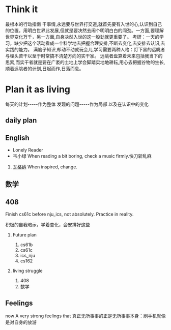 # Think it 
最根本的行动指南
干事情,永远要与世界打交道,就首先要有入世的心,认识到自己的位置。用明白世界此发展,但就是要决然去闹个明明白白的闯劲。一方面,要理解世界变化万千，另一方面,自身决然入世的这一股劲就更重要了。
考研：一天的学习，缺少把这个活动看成一个科学地去把握合理安排,不断去变化,去安排去认识,去实践的能力。
满脑子知识,却动不动就玩会儿,学习需要两种人格：灯下黑的远眺者与埋头苦干以至于时常搞不清楚方向的实干家。
远眺者盘算着未来包括我当下的思索,而实干者就是要在广袤的土地上学会脚踏实地地耕耘,用心去把握谷物的生长,顺着远眺者的计划,日起而作,日落而息。

# Plan it as living
每天的计划-----作为整体
发现的问题-----作为局部
以及在认识中的变化

## daily plan


## English
* Lonely Reader
* 韦小绿
When reading a bit boring, check a music firmly.快刀斩乱麻
1. [瓦格纳](https://www.bilibili.com/video/BV1BU4y187ck/?spm_id_from=333.999.0.0&vd_source=200de2063d50f5bf2560cfd0c5dd0c61)
When inspired, change.

## 数学
## 408
Finish cs61c before nju_ics, not absolutely. Practice in reality.

积极的自我暗示，学着变化，会安排好这些

1. Future plan
    1. cs61b
    2. cs61c
    3. ics_nju
    4. cs162

2. living struggle
    1. 408
    2. 数学
    


## Feelings
now A very strong feelings that 真正无所事事的正是无所事事本身：刷手机就像是对自身的放游
